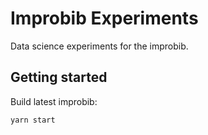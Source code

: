 # Improbib Experiments

Data science experiments for the improbib.

## Getting started

Build latest improbib:

```
yarn start
```

